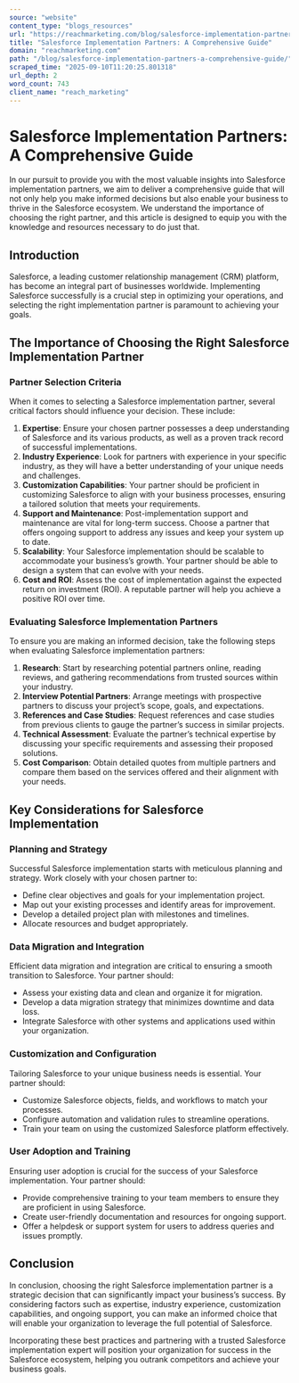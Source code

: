 ```yaml
---
source: "website"
content_type: "blogs_resources"
url: "https://reachmarketing.com/blog/salesforce-implementation-partners-a-comprehensive-guide/"
title: "Salesforce Implementation Partners: A Comprehensive Guide"
domain: "reachmarketing.com"
path: "/blog/salesforce-implementation-partners-a-comprehensive-guide/"
scraped_time: "2025-09-10T11:20:25.801318"
url_depth: 2
word_count: 743
client_name: "reach_marketing"
---
```


# Salesforce Implementation Partners: A Comprehensive Guide

In our pursuit to provide you with the most valuable insights into Salesforce implementation partners, we aim to deliver a comprehensive guide that will not only help you make informed decisions but also enable your business to thrive in the Salesforce ecosystem. We understand the importance of choosing the right partner, and this article is designed to equip you with the knowledge and resources necessary to do just that.

## Introduction

Salesforce, a leading customer relationship management (CRM) platform, has become an integral part of businesses worldwide. Implementing Salesforce successfully is a crucial step in optimizing your operations, and selecting the right implementation partner is paramount to achieving your goals.

## The Importance of Choosing the Right Salesforce Implementation Partner

### Partner Selection Criteria

When it comes to selecting a Salesforce implementation partner, several critical factors should influence your decision. These include:

1.  **Expertise**: Ensure your chosen partner possesses a deep understanding of Salesforce and its various products, as well as a proven track record of successful implementations.
2.  **Industry Experience**: Look for partners with experience in your specific industry, as they will have a better understanding of your unique needs and challenges.
3.  **Customization Capabilities**: Your partner should be proficient in customizing Salesforce to align with your business processes, ensuring a tailored solution that meets your requirements.
4.  **Support and Maintenance**: Post-implementation support and maintenance are vital for long-term success. Choose a partner that offers ongoing support to address any issues and keep your system up to date.
5.  **Scalability**: Your Salesforce implementation should be scalable to accommodate your business’s growth. Your partner should be able to design a system that can evolve with your needs.
6.  **Cost and ROI**: Assess the cost of implementation against the expected return on investment (ROI). A reputable partner will help you achieve a positive ROI over time.

### Evaluating Salesforce Implementation Partners

To ensure you are making an informed decision, take the following steps when evaluating Salesforce implementation partners:

1.  **Research**: Start by researching potential partners online, reading reviews, and gathering recommendations from trusted sources within your industry.
2.  **Interview Potential Partners**: Arrange meetings with prospective partners to discuss your project’s scope, goals, and expectations.
3.  **References and Case Studies**: Request references and case studies from previous clients to gauge the partner’s success in similar projects.
4.  **Technical Assessment**: Evaluate the partner’s technical expertise by discussing your specific requirements and assessing their proposed solutions.
5.  **Cost Comparison**: Obtain detailed quotes from multiple partners and compare them based on the services offered and their alignment with your needs.

## Key Considerations for Salesforce Implementation

### Planning and Strategy

Successful Salesforce implementation starts with meticulous planning and strategy. Work closely with your chosen partner to:

*   Define clear objectives and goals for your implementation project.
*   Map out your existing processes and identify areas for improvement.
*   Develop a detailed project plan with milestones and timelines.
*   Allocate resources and budget appropriately.

### Data Migration and Integration

Efficient data migration and integration are critical to ensuring a smooth transition to Salesforce. Your partner should:

*   Assess your existing data and clean and organize it for migration.
*   Develop a data migration strategy that minimizes downtime and data loss.
*   Integrate Salesforce with other systems and applications used within your organization.

### Customization and Configuration

Tailoring Salesforce to your unique business needs is essential. Your partner should:

*   Customize Salesforce objects, fields, and workflows to match your processes.
*   Configure automation and validation rules to streamline operations.
*   Train your team on using the customized Salesforce platform effectively.

### User Adoption and Training

Ensuring user adoption is crucial for the success of your Salesforce implementation. Your partner should:

*   Provide comprehensive training to your team members to ensure they are proficient in using Salesforce.
*   Create user-friendly documentation and resources for ongoing support.
*   Offer a helpdesk or support system for users to address queries and issues promptly.

## Conclusion

In conclusion, choosing the right Salesforce implementation partner is a strategic decision that can significantly impact your business’s success. By considering factors such as expertise, industry experience, customization capabilities, and ongoing support, you can make an informed choice that will enable your organization to leverage the full potential of Salesforce.

Incorporating these best practices and partnering with a trusted Salesforce implementation expert will position your organization for success in the Salesforce ecosystem, helping you outrank competitors and achieve your business goals.